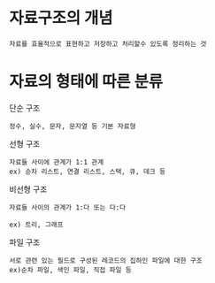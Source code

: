 # 자료구조의 개념

    자료를 효율적으로 표현하고 저장하고 처리할수 있도록 정리하는 것

# 자료의 형태에 따른 분류

단순 구조

    정수, 실수, 문자, 문자열 등 기본 자료형

선형 구조

    자료들 사이에 관계가 1:1 관계
    ex) 순차 리스트, 연결 리스트, 스택, 큐, 데크 등

비선형 구조

    자료들 사이의 관계가 1:다 또는 다:다

    ex) 트리, 그래프

파일 구조

    서로 관련 있는 필드로 구성된 레코드의 집하인 파일에 대한 구조
    ex)순차 파일, 색인 파일, 직접 파일 등